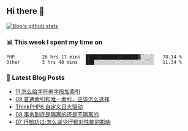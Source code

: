## Hi there 👋

[![Boo's github stats](https://github-readme-stats.vercel.app/api?username=0xAiKang)](https://github.com/anuraghazra/github-readme-stats)

<!-- [![Most Used Langs](https://github-readme-stats.vercel.app/api/top-langs/?username=0xAiKang)](https://github.com/anuraghazra/github-readme-stats) -->

### 📊 This week I spent my time on
<!--START_SECTION:waka-->

```text
PHP          26 hrs 17 mins  ███████████████████▓░░░░░   78.14 %
Other        3 hrs 48 mins   ███░░░░░░░░░░░░░░░░░░░░░░   11.34 %
```

<!--END_SECTION:waka-->

### 📕 Latest Blog Posts
<!-- BLOG-POST-LIST:START -->
- [11 怎么给字符串字段加索引](https://www.0x2beace.com/how-to-add-an-index-to-a-string-field/)
- [09 普通索引和唯一索引，应该怎么选择](https://www.0x2beace.com/how-to-choose-common-index-and-unique-index/)
- [ThinkPHP6 自定义日志驱动](https://www.0x2beace.com/thinkphp6-custom-log-driver/)
- [08 事务到底是隔离的还是不隔离的](https://www.0x2beace.com/is-the-transaction-isolated-or-not/)
- [07 行锁功过:怎么减少行锁对性能的影响](https://www.0x2beace.com/row-lock-merits-and-demerits-how-to-reduce-the-impact-of-row-locks-on-performance/)
<!-- BLOG-POST-LIST:END -->

